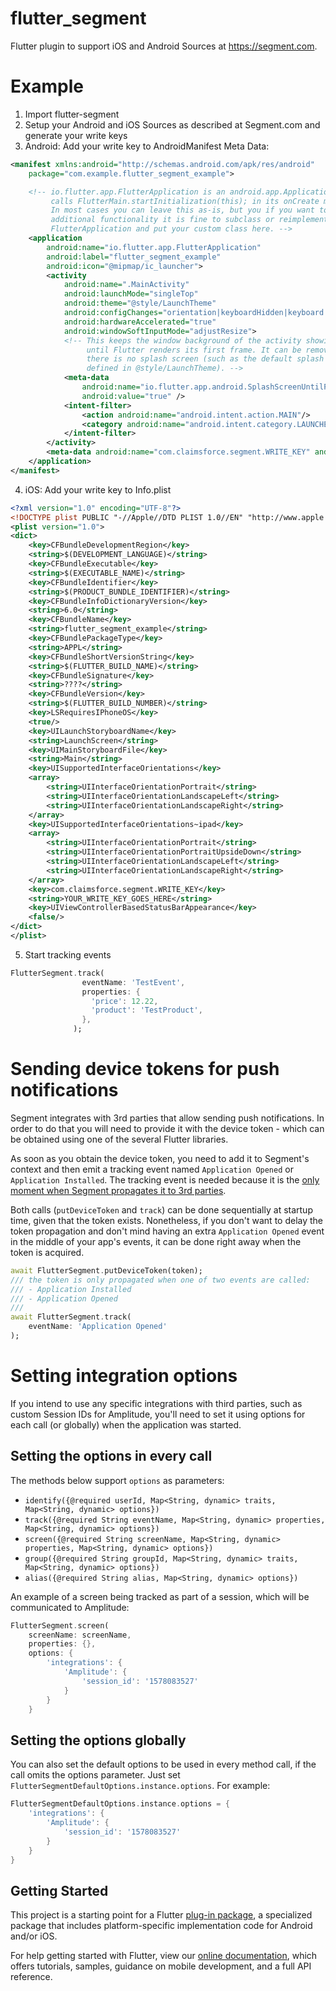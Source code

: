 # flutter_segment

Flutter plugin to support iOS and Android Sources at https://segment.com.

# Example

1. Import flutter-segment
2. Setup your Android and iOS Sources as described at Segment.com and generate your write keys
3. Android: Add your write key to AndroidManifest Meta Data:
```xml
<manifest xmlns:android="http://schemas.android.com/apk/res/android"
    package="com.example.flutter_segment_example">

    <!-- io.flutter.app.FlutterApplication is an android.app.Application that
         calls FlutterMain.startInitialization(this); in its onCreate method.
         In most cases you can leave this as-is, but you if you want to provide
         additional functionality it is fine to subclass or reimplement
         FlutterApplication and put your custom class here. -->
    <application
        android:name="io.flutter.app.FlutterApplication"
        android:label="flutter_segment_example"
        android:icon="@mipmap/ic_launcher">
        <activity
            android:name=".MainActivity"
            android:launchMode="singleTop"
            android:theme="@style/LaunchTheme"
            android:configChanges="orientation|keyboardHidden|keyboard|screenSize|locale|layoutDirection|fontScale|screenLayout|density|uiMode"
            android:hardwareAccelerated="true"
            android:windowSoftInputMode="adjustResize">
            <!-- This keeps the window background of the activity showing
                 until Flutter renders its first frame. It can be removed if
                 there is no splash screen (such as the default splash screen
                 defined in @style/LaunchTheme). -->
            <meta-data
                android:name="io.flutter.app.android.SplashScreenUntilFirstFrame"
                android:value="true" />
            <intent-filter>
                <action android:name="android.intent.action.MAIN"/>
                <category android:name="android.intent.category.LAUNCHER"/>
            </intent-filter>
        </activity>
        <meta-data android:name="com.claimsforce.segment.WRITE_KEY" android:value="<YOUR_WRITE_KEY_GOES_HERE>" />
    </application>
</manifest>
```
4. iOS: Add your write key to Info.plist
```xml
<?xml version="1.0" encoding="UTF-8"?>
<!DOCTYPE plist PUBLIC "-//Apple//DTD PLIST 1.0//EN" "http://www.apple.com/DTDs/PropertyList-1.0.dtd">
<plist version="1.0">
<dict>
	<key>CFBundleDevelopmentRegion</key>
	<string>$(DEVELOPMENT_LANGUAGE)</string>
	<key>CFBundleExecutable</key>
	<string>$(EXECUTABLE_NAME)</string>
	<key>CFBundleIdentifier</key>
	<string>$(PRODUCT_BUNDLE_IDENTIFIER)</string>
	<key>CFBundleInfoDictionaryVersion</key>
	<string>6.0</string>
	<key>CFBundleName</key>
	<string>flutter_segment_example</string>
	<key>CFBundlePackageType</key>
	<string>APPL</string>
	<key>CFBundleShortVersionString</key>
	<string>$(FLUTTER_BUILD_NAME)</string>
	<key>CFBundleSignature</key>
	<string>????</string>
	<key>CFBundleVersion</key>
	<string>$(FLUTTER_BUILD_NUMBER)</string>
	<key>LSRequiresIPhoneOS</key>
	<true/>
	<key>UILaunchStoryboardName</key>
	<string>LaunchScreen</string>
	<key>UIMainStoryboardFile</key>
	<string>Main</string>
	<key>UISupportedInterfaceOrientations</key>
	<array>
		<string>UIInterfaceOrientationPortrait</string>
		<string>UIInterfaceOrientationLandscapeLeft</string>
		<string>UIInterfaceOrientationLandscapeRight</string>
	</array>
	<key>UISupportedInterfaceOrientations~ipad</key>
	<array>
		<string>UIInterfaceOrientationPortrait</string>
		<string>UIInterfaceOrientationPortraitUpsideDown</string>
		<string>UIInterfaceOrientationLandscapeLeft</string>
		<string>UIInterfaceOrientationLandscapeRight</string>
	</array>
	<key>com.claimsforce.segment.WRITE_KEY</key>
	<string>YOUR_WRITE_KEY_GOES_HERE</string>
	<key>UIViewControllerBasedStatusBarAppearance</key>
	<false/>
</dict>
</plist>
```
5. Start tracking events

```dart
FlutterSegment.track(
                eventName: 'TestEvent',
                properties: {
                  'price': 12.22,
                  'product': 'TestProduct',
                },
              );
```

# Sending device tokens for push notifications

Segment integrates with 3rd parties that allow sending push notifications.
In order to do that you will need to provide it with the device token - which can be obtained using one of the several Flutter libraries.

As soon as you obtain the device token, you need to add it to Segment's context and then emit a tracking event named `Application Opened` or `Application Installed`. The tracking event is needed because it is the [only moment when Segment propagates it to 3rd parties](https://segment.com/docs/connections/destinations/catalog/customer-io/).

Both calls (`putDeviceToken` and `track`) can be done sequentially at startup time, given that the token exists.
Nonetheless, if you don't want to delay the token propagation and don't mind having an extra `Application Opened` event in the middle of your app's events, it can be done right away when the token is acquired.

```dart
await FlutterSegment.putDeviceToken(token);
/// the token is only propagated when one of two events are called:
/// - Application Installed
/// - Application Opened
///
await FlutterSegment.track(
	eventName: 'Application Opened'
);
```

# Setting integration options

If you intend to use any specific integrations with third parties, such as custom Session IDs for Amplitude, you'll need to set it using options for each call (or globally) when the application was started.

## Setting the options in every call

The methods below support `options` as parameters:
- `identify({@required userId, Map<String, dynamic> traits, Map<String, dynamic> options})`
- `track({@required String eventName, Map<String, dynamic> properties, Map<String, dynamic> options})`
- `screen({@required String screenName, Map<String, dynamic> properties, Map<String, dynamic> options})`
- `group({@required String groupId, Map<String, dynamic> traits, Map<String, dynamic> options})`
- `alias({@required String alias, Map<String, dynamic> options})`

An example of a screen being tracked as part of a session, which will be communicated to Amplitude:

```dart
FlutterSegment.screen(
	screenName: screenName,
	properties: {},
	options: {
		'integrations': {
			'Amplitude': {
				'session_id': '1578083527'
			}
		}
	}
```

## Setting the options globally

You can also set the default options to be used in every method call, if the call omits the options parameter. Just set `FlutterSegmentDefaultOptions.instance.options`. For example:

```dart
FlutterSegmentDefaultOptions.instance.options = {
	'integrations': {
		'Amplitude': {
			'session_id': '1578083527'
		}
	}
}
```

## Getting Started

This project is a starting point for a Flutter
[plug-in package](https://flutter.dev/developing-packages/),
a specialized package that includes platform-specific implementation code for
Android and/or iOS.

For help getting started with Flutter, view our
[online documentation](https://flutter.dev/docs), which offers tutorials,
samples, guidance on mobile development, and a full API reference.
